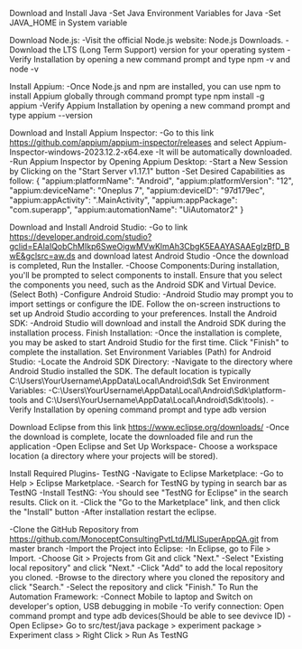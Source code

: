 Download and Install Java
-Set Java Environment Variables for Java
-Set JAVA_HOME in System variable

Download Node.js:
-Visit the official Node.js website: Node.js Downloads.
-Download the LTS (Long Term Support) version for your operating system 
-Verify Installation by opening a new command prompt and type npm -v and node -v

Install Appium:
-Once Node.js and npm are installed, you can use npm to install Appium globally through command prompt
type npm install -g appium
-Verify Appium Installation by opening a new command prompt and type appium --version

Download and Install Appium Inspector:
-Go to this link https://github.com/appium/appium-inspector/releases and select Appium-Inspector-windows-2023.12.2-x64.exe
-It will be automatically downloaded.
-Run Appium Inspector by Opening Appium Desktop:
-Start a New Session by Clicking on the "Start Server v1.17.1" button
-Set Desired Capabilities as follow:
{
  "appium:platformName": "Android",
  "appium:platformVersion": "12",
  "appium:deviceName": "Oneplus 7",
  "appium:deviceID": "97d179ec",
  "appium:appActivity": ".MainActivity",
  "appium:appPackage": "com.superapp",
  "appium:automationName": "UiAutomator2"
}

Download and Install Android Studio:
-Go to link https://developer.android.com/studio?gclid=EAIaIQobChMIkp6SweOigwMVwKlmAh3CbgK5EAAYASAAEgIzBfD_BwE&gclsrc=aw.ds and download latest Android Studio
-Once the download is completed, Run the Installer.
-Choose Components:During installation, you'll be prompted to select components to install. Ensure that you select the components you need, such as the Android SDK and Virtual Device.(Select Both)
-Configure Android Studio:
-Android Studio may prompt you to import settings or configure the IDE. Follow the on-screen instructions to set up Android Studio according to your preferences.
Install the Android SDK:
-Android Studio will download and install the Android SDK during the installation process.
Finish Installation:
-Once the installation is complete, you may be asked to start Android Studio for the first time. Click "Finish" to complete the installation.
Set Environment Variables (Path) for Android Studio:
-Locate the Android SDK Directory:
-Navigate to the directory where Android Studio installed the SDK. The default location is typically C:\Users\YourUsername\AppData\Local\Android\Sdk
Set Environment Variables:
-C:\Users\YourUsername\AppData\Local\Android\Sdk\platform-tools and C:\Users\YourUsername\AppData\Local\Android\Sdk\tools).
-Verify Installation by opening command prompt and type adb version

Download Eclipse from this link https://www.eclipse.org/downloads/
-Once the download is complete, locate the downloaded file and run the application
-Open Eclipse and Set Up Workspace- Choose a workspace location (a directory where your projects will be stored).

Install Required Plugins- TestNG
-Navigate to Eclipse Marketplace:
-Go to Help > Eclipse Marketplace.
-Search for TestNG by typing in search bar as TestNG
-Install TestNG:
-You should see "TestNG for Eclipse" in the search results. Click on it.
-Click the "Go to the Marketplace" link, and then click the "Install" button
-After installation restart the eclipse.

-Clone the GitHub Repository from https://github.com/MonoceptConsultingPvtLtd/MLISuperAppQA.git from master branch
-Import the Project into Eclipse:
-In Eclipse, go to File > Import.
-Choose Git > Projects from Git and click "Next."
-Select "Existing local repository" and click "Next."
-Click "Add" to add the local repository you cloned.
-Browse to the directory where you cloned the repository and click "Search."
-Select the repository and click "Finish."
To Run the Automation Framework:
-Connect Mobile to laptop and Switch on developer's option, USB debugging in mobile
-To verify connection: Open command prompt and type adb devices(Should be able to see  devivce ID)
-Open Eclipse> Go to src/test/java package > experiment package > Experiment class > Right Click > Run As TestNG

